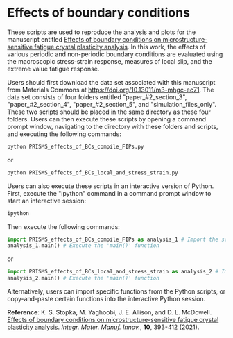 # Effects of boundary conditions

  These scripts are used to reproduce the analysis and plots for the manuscript entitled [Effects of boundary conditions on microstructure-sensitive fatigue crystal plasticity analysis](https://doi.org/10.1007/s40192-021-00219-2). In this work, the effects of various periodic and non-periodic boundary conditions are evaluated using the macroscopic stress-strain response, measures of local slip, and the extreme value fatigue response. 
  
  Users should first download the data set associated with this manuscript from Materials Commons at https://doi.org/10.13011/m3-mhgc-ec71. The data set consists of four folders entitled "paper_#2_section_3", "paper_#2_section_4", "paper_#2_section_5", and "simulation_files_only". These two scripts should be placed in the same directory as these four folders. Users can then execute these scripts by opening a command prompt window, navigating to the directory with these folders and scripts, and executing the following commands:
 
  ```bash
  python PRISMS_effects_of_BCs_compile_FIPs.py
  ```
  or 
  ```bash
  python PRISMS_effects_of_BCs_local_and_stress_strain.py
  ```
  
  Users can also execute these scripts in an interactive version of Python. First, execute the "ipython" command in a command prompt window to start an interactive session:
  
  ```bash
  ipython
  ```
  
  Then execute the following commands:
  
  ```python
  import PRISMS_effects_of_BCs_compile_FIPs as analysis_1 # Import the script
  analysis_1.main() # Execute the 'main()' function
  ```
  or
  ```python
  import PRISMS_effects_of_BCs_local_and_stress_strain as analysis_2 # Import the script
  analysis_2.main() # Execute the 'main()' function
  ```
  
  Alternatively, users can import specific functions from the Python scripts, or copy-and-paste certain functions into the interactive Python session.
  
  
  <B>Reference</B>:  K. S. Stopka, M. Yaghoobi, J. E. Allison, and D. L. McDowell. [Effects of boundary conditions on microstructure-sensitive fatigue crystal plasticity analysis](https://doi.org/10.1007/s40192-021-00219-2). <i>Integr. Mater. Manuf. Innov.</i>, <b>10</b>, 393-412 (2021).